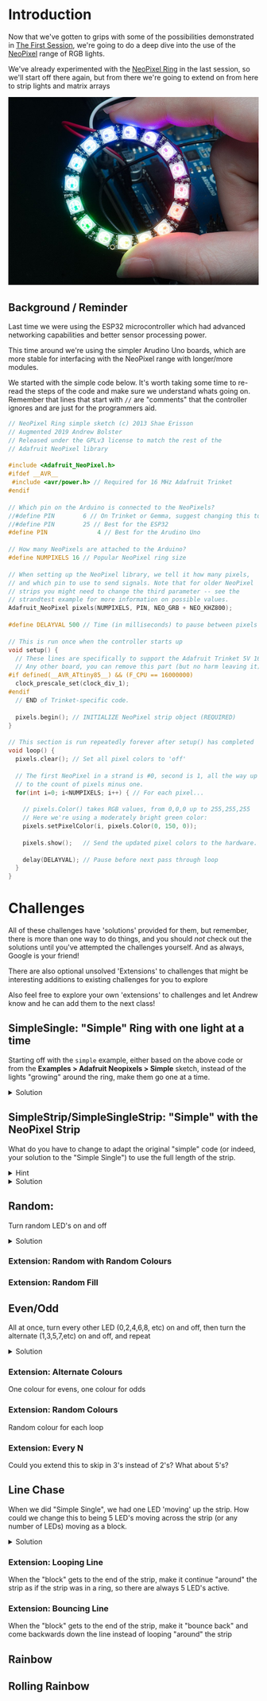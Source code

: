 # Introduction

Now that we've gotten to grips with some of the possibilities demonstrated in [The First Session](0-GettingStarted.md), we're going to do a deep dive into the use of the [NeoPixel](https://www.adafruit.com/category/168) range of RGB lights. 

We've already experimented with the [NeoPixel Ring](https://www.adafruit.com/product/1463) in the last session, so we'll start off there again, but from there we're going to extend on from here to strip lights and matrix arrays

![](img/ring.jpg)

## Background / Reminder

Last time we were using the ESP32 microcontroller which had advanced networking capabilities and better sensor processing power. 

This time around we're using the simpler Arudino Uno boards, which are more stable for interfacing with the NeoPixel range with longer/more modules.

We started with the simple code below. It's worth taking some time to re-read the steps of the code and make sure we understand whats going on. Remember that lines that start with `//` are "comments" that the controller ignores and are just for the programmers aid.

```cpp
// NeoPixel Ring simple sketch (c) 2013 Shae Erisson
// Augmented 2019 Andrew Bolster
// Released under the GPLv3 license to match the rest of the
// Adafruit NeoPixel library

#include <Adafruit_NeoPixel.h>
#ifdef __AVR__
 #include <avr/power.h> // Required for 16 MHz Adafruit Trinket
#endif

// Which pin on the Arduino is connected to the NeoPixels?
//#define PIN        6 // On Trinket or Gemma, suggest changing this to 1
//#define PIN 		 25 // Best for the ESP32
#define PIN 			 4 // Best for the Arudino Uno

// How many NeoPixels are attached to the Arduino?
#define NUMPIXELS 16 // Popular NeoPixel ring size

// When setting up the NeoPixel library, we tell it how many pixels,
// and which pin to use to send signals. Note that for older NeoPixel
// strips you might need to change the third parameter -- see the
// strandtest example for more information on possible values.
Adafruit_NeoPixel pixels(NUMPIXELS, PIN, NEO_GRB + NEO_KHZ800);

#define DELAYVAL 500 // Time (in milliseconds) to pause between pixels

// This is run once when the controller starts up
void setup() {
  // These lines are specifically to support the Adafruit Trinket 5V 16 MHz.
  // Any other board, you can remove this part (but no harm leaving it):
#if defined(__AVR_ATtiny85__) && (F_CPU == 16000000)
  clock_prescale_set(clock_div_1);
#endif
  // END of Trinket-specific code.

  pixels.begin(); // INITIALIZE NeoPixel strip object (REQUIRED)
}

// This section is run repeatedly forever after setup() has completed
void loop() {
  pixels.clear(); // Set all pixel colors to 'off'

  // The first NeoPixel in a strand is #0, second is 1, all the way up
  // to the count of pixels minus one.
  for(int i=0; i<NUMPIXELS; i++) { // For each pixel...

    // pixels.Color() takes RGB values, from 0,0,0 up to 255,255,255
    // Here we're using a moderately bright green color:
    pixels.setPixelColor(i, pixels.Color(0, 150, 0));

    pixels.show();   // Send the updated pixel colors to the hardware.

    delay(DELAYVAL); // Pause before next pass through loop
  }
}
```


# Challenges

All of these challenges have 'solutions' provided for them, but remember, there is more than one way to do things, and you should *not* check out the solutions until you've attempted the challenges yourself. And as always, Google is your friend!

There are also optional unsolved 'Extensions' to challenges that might be interesting additions to existing challenges for you to explore

Also feel free to explore your own 'extensions' to challenges and let Andrew know and he can add them to the next class!

## SimpleSingle: "Simple" Ring with one light at a time

Starting off with the `simple` example, either based on the above code or from the **Examples > Adafruit Neopixels > Simple** sketch, instead of the lights "growing" around the ring, make them go one at a time. 

<details>
	<summary>Solution</summary>
	<p>
	
```cpp
// This section is run repeatedly forever after setup() has completed
void loop() {
  pixels.clear(); // Set all pixel colors to 'off'

  // The first NeoPixel in a strand is #0, second is 1, all the way up
  // to the count of pixels minus one.
  for(int i=0; i<NUMPIXELS; i++) { // For each pixel...

    // pixels.Color() takes RGB values, from 0,0,0 up to 255,255,255
    // Here we're using a moderately bright green color:
    pixels.setPixelColor(i, pixels.Color(0, 150, 0));

    pixels.show();   // Send the updated pixel colors to the hardware.

    delay(DELAYVAL); // Pause before next pass through loop
    
    pixels.setPixelColor(i, pixels.Color(0, 150, 0)); // Turn this light off 
    // (this won't be applied to the strip until `pixels.show()` is called in the next loop
  }
}
```
	</p>
	
</details>

## SimpleStrip/SimpleSingleStrip: "Simple" with the NeoPixel Strip

What do you have to change to adapt the original "simple" code (or indeed, your solution to the "Simple Single") to use the full length of the strip.

<details>
	<summary>Hint</summary>
	<p>The NeoPixel Strip has 60 LED's and the NeoMatrix has 64 LEDs</p>
</details>
<details>
	<summary>Solution</summary>
	<p>
	Update the `#define NUMPIXELS` value defined at near the top of the sketch to _60_ for the pixel strip
	</p>
</details>

## Random: 

Turn random LED's on and off

<details>
	<summary>Solution</summary>
	<p>
	
Sometimes it's better to keep things simple!

```cpp
void loop() {
    pixels.clear();
    // pixels.Color() takes RGB values, from 0,0,0 up to 255,255,255
    // Here we're using a moderately bright green color:
    pixels.setPixelColor(random(NUMPIXELS), pixels.Color(0, 150, 0));
    pixels.show();   // Send the updated pixel colors to the hardware.

    delay(DELAYVAL); // Pause before next pass through loop
}
```

	</p>
</details>

### Extension: Random with Random Colours

### Extension: Random Fill

## Even/Odd

All at once, turn every other LED (0,2,4,6,8, etc) on and off, then turn the alternate (1,3,5,7,etc) on and off, and repeat

<details>
	<summary>Solution</summary>
	<p>
	
Above the `setup()` function add

```cpp
#define SKIP 2 // Width of Skip (we jump every other LED)
```

and then update the `loop` with

```cpp
void loop() {
  // The first NeoPixel in a strand is #0, second is 1, all the way up
  // to the count of pixels minus one.
  for(int i=0; i<SKIP; i++) { // For each 'SKIP' start (0,1,etc)
    
    pixels.clear(); // Set all pixel colors to 'off'
    
    for( int j=i; j<NUMPIXELS; j+=SKIP){ // (Start from the i, and 
                                  // skip over until the end of the strip

      // pixels.Color() takes RGB values, from 0,0,0 up to 255,255,255
      // Here we're using a moderately bright green color:
      pixels.setPixelColor(j, pixels.Color(0, 150, 0));
    }
     
    pixels.show();   // Send the updated pixel colors to the hardware.

    delay(DELAYVAL); // Pause before next pass through loop
  }
}
```

	</p>
</details>

### Extension: Alternate Colours

One colour for evens, one colour for odds

### Extension: Random Colours

Random colour for each loop

### Extension: Every N

Could you extend this to skip in 3's instead of 2's? What about 5's?

## Line Chase

When we did "Simple Single", we had one LED 'moving' up the strip. How could we change this to being 5 LED's moving across the strip (or any number of LEDs) moving as a block.

<details>
	<summary>Solution</summary>
	<p>
Above the `setup()` function add

```cpp
#define CHASE 5 // How long a block of active LEDs we have
```

and then update the `loop` with
	
```cpp
void loop() {
  pixels.clear(); // Set all pixel colors to 'off'

  // The first NeoPixel in a strand is #0, second is 1, all the way up
  // to the count of pixels minus one.
  for(int i=0; i<NUMPIXELS; i++) { // For each pixel...

    // pixels.Color() takes RGB values, from 0,0,0 up to 255,255,255
    // Here we're using a moderately bright green color:
    pixels.setPixelColor(i, pixels.Color(0, 150, 0));

    pixels.show();   // Send the updated pixel colors to the hardware.

    delay(DELAYVAL); // Pause before next pass through loop

    // turn off the LED 'CHASE' elements behind me
    if (i>CHASE){
      pixels.setPixelColor(i-CHASE, pixels.Color(0, 0, 0));
    }
  }
}
```

	</p>
</details>

### Extension: Looping Line

When the "block" gets to the end of the strip, make it continue "around" the strip as if the strip was in a ring, so there are always 5 LED's active.

### Extension: Bouncing Line

When the "block" gets to the end of the strip, make it "bounce back" and come backwards down the line instead of looping "around" the strip

## Rainbow

## Rolling Rainbow



